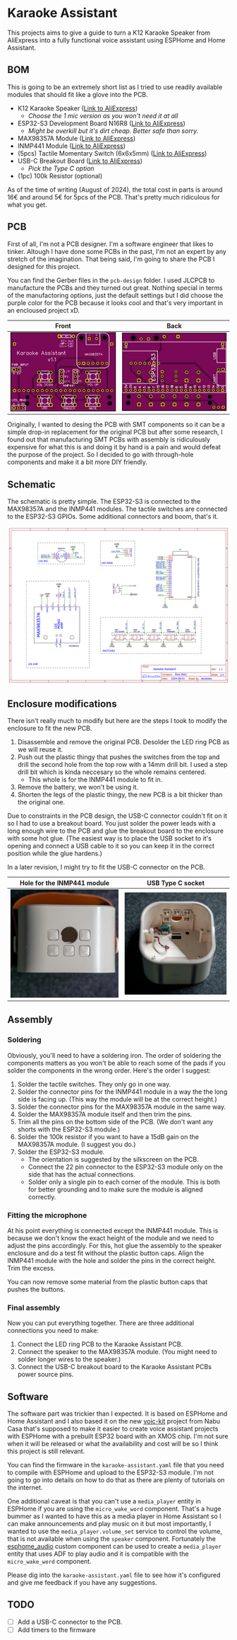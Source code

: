 # Karaoke Assistant

This projects aims to give a guide to turn a K12 Karaoke Speaker from AliExpress into a fully functional voice assistant using ESPHome and Home Assistant.

## BOM

This is going to be an extremely short list as I tried to use readily available modules that should fit like a glove into the PCB.

- K12 Karaoke Speaker ([Link to AliExpress](https://www.aliexpress.com/item/1005007178210183.html))
  - _Choose the 1 mic version as you won't need it at all_
- ESP32-S3 Development Board N16R8 ([Link to AliExpress](https://www.aliexpress.com/item/1005006266375800.html))
  - _Might be overkill but it's dirt cheap. Better safe than sorry._
- MAX98357A Module ([Link to AliExpress](https://www.aliexpress.com/item/1005006711010527.html))
- INMP441 Module ([Link to AliExpress](https://www.aliexpress.com/item/1005005933408624.html))
- (5pcs) Tactile Momentary Switch (6x6x5mm) ([Link to AliExpress](https://www.aliexpress.com/item/1005004159746274.html))
- USB-C Breakout Board ([Link to AliExpress](https://www.aliexpress.com/item/1005005776162012.html))
  - _Pick the Type C option_
- (1pc) 100k Resistor (optional)

As of the time of writing (August of 2024), the total cost in parts is around 16€ and around 5€ for 5pcs of the PCB. That's pretty much ridiculous for what you get.

## PCB

First of all, I'm not a PCB designer. I'm a software engineer that likes to tinker. Altough I have done some PCBs in the past, I'm not an expert by any stretch of the imagination. That being said, I'm going to share the PCB I designed for this project.

You can find the Gerber files in the `pcb-design` folder. I used JLCPCB to manufacture the PCBs and they turned out great. Nothing special in terms of the manufactoring options, just the default settings but I did choose the purple color for the PCB because it looks cool and that's very important in an encloused project xD.

|           Front            |           Back           |
| :------------------------: | :----------------------: |
| ![](/assets/pcb-front.png) | ![](assets/pcb-back.png) |

Originally, I wanted to desing the PCB with SMT components so it can be a simple drop-in replacement for the original PCB but after some research, I found out that manufacturing SMT PCBs with assembly is ridiculously expensive for what this is and doing it by hand is a pain and would defeat the purpose of the project. So I decided to go with through-hole components and make it a bit more DIY friendly.

## Schematic

The schematic is pretty simple. The ESP32-S3 is connected to the MAX98357A and the INMP441 modules. The tactile switches are connected to the ESP32-S3 GPIOs.
Some additional connectors and boom, that's it.

![](/assets/schematic.png)

## Enclosure modifications

There isn't really much to modify but here are the steps I took to modify the enclosure to fit the new PCB.

1. Disassemble and remove the original PCB. Desolder the LED ring PCB as we will reuse it.
2. Push out the plastic thingy that pushes the switches from the top and drill the second hole from the top row with a 14mm drill bit. I used a step drill bit which is kinda neccesary so the whole remains centered.
   - This whole is for the INMP441 module to fit in.
3. Remove the battery, we won't be using it.
4. Shorten the legs of the plastic thingy, the new PCB is a bit thicker than the original one.

Due to constraints in the PCB design, the USB-C connector couldn't fit on it so I had to use a breakout board. You just solder the power leads with a long enough wire to the PCB and glue the breakout board to the enclosure with some hot glue.
(The easiest way is to place the USB socket to it's opening and connect a USB cable to it so you can keep it in the correct position while the glue hardens.)

In a later revision, I might try to fit the USB-C connector on the PCB.

|  Hole for the INMP441 module  |         USB Type C socket         |
| :---------------------------: | :-------------------------------: |
| ![](/assets/hole-for-mic.jpg) | ![](assets/usb-type-c-socket.jpg) |

## Assembly

### Soldering

Obviously, you'll need to have a soldering iron. The order of soldering the components matters as you won't be able to reach some of the pads if you solder the components in the wrong order. Here's the order I suggest:

1. Solder the tactile switches. They only go in one way.
2. Solder the connector pins for the INMP441 module in a way the the long side is facing up. (This way the module will be at the correct height.)
3. Solder the connector pins for the MAX98357A module in the same way.
4. Solder the MAX98357A module itself and then trim the pins.
5. Trim all the pins on the bottom side of the PCB. (We don't want any shorts with the ESP32-S3 module.)
6. Solder the 100k resistor if you want to have a 15dB gain on the MAX98357A module. (I suggest you do.)
7. Solder the ESP32-S3 module.
   - The orientation is suggested by the silkscreen on the PCB.
   - Connect the 22 pin connector to the ESP32-S3 module only on the side that has the actual connections.
   - Solder only a single pin to each corner of the module. This is both for better grounding and to make sure the module is aligned correctly.

### Fitting the microphone

At his point everything is connected except the INMP441 module. This is because we don't know the exact height of the module and we need to adjust the pins accordingly. For this, hot glue the assembly to the speaker enclosure and do a test fit without the plastic button caps.
Align the INMP441 module with the hole and solder the pins in the correct height. Trim the excess.

You can now remove some material from the plastic button caps that pushes the buttons.

### Final assembly

Now you can put everything together. There are three additional connections you need to make:

1. Connect the LED ring PCB to the Karaoke Assistant PCB.
2. Connect the speaker to the MAX98357A module. (You might need to solder longer wires to the speaker.)
3. Connect the USB-C breakout board to the Karaoke Assistant PCBs power source pins.

## Software

The software part was trickier than I expected. It is based on ESPHome and Home Assistant and I also based it on the new [voic-kit](https://github.com/esphome/voice-kit) project from Nabu Casa that's supposed to make it easier to create voice assistant projects with ESPHome with a prebuilt ESP32 board with an XMOS chip. I'm not sure when it will be released or what the availability and cost will be so I think this project is still relevant.

You can find the firmware in the `karaoke-assistant.yaml` file that you need to compile with ESPHome and upload to the ESP32-S3 module. I'm not going to go into details on how to do that as there are plenty of tutorials on the internet.

One additional caveat is that you can't use a `media_player` entity in ESPHome if you are using the `micro_wake_word` component. That's a huge bummer as I wanted to have this as a media player in Home Assistant so I can make announcements and play music on it but most importantly, I wanted to use the `media_player.volume_set` service to control the volume, that is not available when using the `speaker` component.
Fortunately the [esphome_audio](https://github.com/gnumpi/esphome_audio) custom component can be used to create a `media_player` entity that uses ADF to play audio and it is compatible with the `micro_wake_word` component.

Please dig into the `karaoke-assistant.yaml` file to see how it's configured and give me feedback if you have any suggestions.

## TODO

- [ ] Add a USB-C connector to the PCB.
- [ ] Add timers to the firmware
